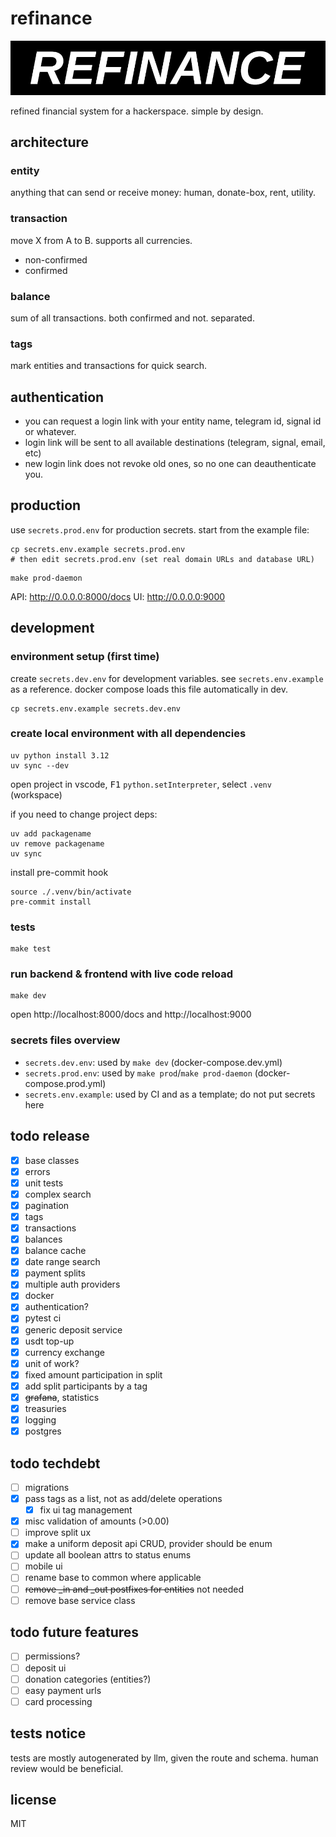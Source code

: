 # refinance
![logo](docs/refinance-logo.jpg)

refined financial system for a hackerspace. simple by design.

## architecture

### entity
anything that can send or receive money: human, donate-box, rent, utility.

### transaction
move X from A to B. supports all currencies.
- non-confirmed
- confirmed

### balance
sum of all transactions. both confirmed and not. separated.

### tags
mark entities and transactions for quick search.

## authentication
- you can request a login link with your entity name, telegram id, signal id or whatever.
- login link will be sent to all available destinations (telegram, signal, email, etc)
- new login link does not revoke old ones, so no one can deauthenticate you.

## production

use `secrets.prod.env` for production secrets. start from the example file:

```console
cp secrets.env.example secrets.prod.env
# then edit secrets.prod.env (set real domain URLs and database URL)
```

```console
make prod-daemon
```

API: http://0.0.0.0:8000/docs
UI: http://0.0.0.0:9000

## development

### environment setup (first time)
create `secrets.dev.env` for development variables. see `secrets.env.example` as a reference. docker compose loads this file automatically in dev.

```console
cp secrets.env.example secrets.dev.env
```

### create local environment with all dependencies
```console
uv python install 3.12
uv sync --dev
```

open project in vscode, <kbd>F1</kbd> `python.setInterpreter`, select `.venv` (workspace)

if you need to change project deps:
```console
uv add packagename
uv remove packagename
uv sync
```

install pre-commit hook
```
source ./.venv/bin/activate
pre-commit install
```

### tests
```
make test
```

### run backend & frontend with live code reload
```console
make dev
```
open http://localhost:8000/docs and http://localhost:9000

### secrets files overview
- `secrets.dev.env`: used by `make dev` (docker-compose.dev.yml)
- `secrets.prod.env`: used by `make prod`/`make prod-daemon` (docker-compose.prod.yml)
- `secrets.env.example`: used by CI and as a template; do not put secrets here

## todo release
- [x] base classes
- [x] errors
- [x] unit tests
- [x] complex search
- [x] pagination
- [x] tags
- [x] transactions
- [x] balances
- [x] balance cache
- [x] date range search
- [x] payment splits
- [x] multiple auth providers
- [x] docker
- [x] authentication?
- [x] pytest ci
- [x] generic deposit service
- [x] usdt top-up
- [x] currency exchange
- [x] unit of work?
- [x] fixed amount participation in split
- [x] add split participants by a tag
- [x] ~~grafana~~, statistics
- [x] treasuries
- [x] logging
- [x] postgres

## todo techdebt
- [ ] migrations
- [x] pass tags as a list, not as add/delete operations
    - [x] fix ui tag management
- [x] misc validation of amounts (>0.00)
- [ ] improve split ux
- [x] make a uniform deposit api CRUD, provider should be enum
- [ ] update all boolean attrs to status enums
- [ ] mobile ui
- [ ] rename base to common where applicable
- [ ] ~~remove _in and _out postfixes for entities~~ not needed
- [ ] remove base service class

## todo future features
- [ ] permissions?
- [ ] deposit ui
- [ ] donation categories (entities?)
- [ ] easy payment urls
- [ ] card processing

## tests notice
tests are mostly autogenerated by llm, given the route and schema. human review would be beneficial.

## license
MIT
